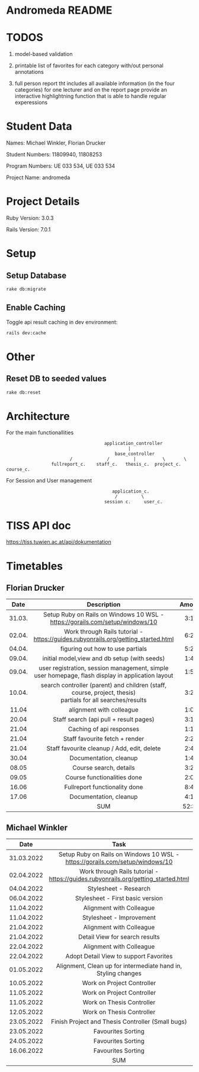# Andromeda README

<!--- This README would normally document whatever steps are necessary to get the
application up and running.

Things you may want to cover:

* Ruby version

* System dependencies

* Configuration

* Database creation

* Database initialization

* How to run the test suite

* Services (job queues, cache servers, search engines, etc.)

* Deployment instructions

* ... --->

# TODOS

1. model-based validation

2. printable list of favorites for each category with/out personal annotations

3. full person report tht includes all available information (in the four categories) for one lecturer and on the report page provide an interactive highlightning function that is able to handle regular experessions



# Student Data

Names: Michael Winkler, Florian Drucker

Student Numbers: 11809940, 11808253

Program Numbers: UE 033 534, UE 033 534

Project Name: andromeda

# Project Details

Ruby Version: 3.0.3

Rails Version: 7.0.1


# Setup

## Setup Database

```sh
rake db:migrate
```

## Enable Caching

Toggle api result caching in dev environment:
```sh
rails dev:cache
```

# Other

## Reset DB to seeded values
```sh
rake db:reset
```


# Architecture
For the main functionallities

                                         application_controller
                                                  |
                                             base_controller
                            /             /         |          \       \
                     fullreport_c.    staff_c.   thesis_c.  project_c.  course_c.

For Session and User management

                                            application_c.
                                             /         \
                                         session c.     user_c.
# TISS API doc

https://tiss.tuwien.ac.at/api/dokumentation



# Timetables

## Florian Drucker

|  Date  |                                                   Description                                                   | Amount |
|:------:|:---------------------------------------------------------------------------------------------------------------:|:------:|
| 31.03. |                  Setup Ruby on Rails on Windows 10 WSL - https://gorails.com/setup/windows/10                   |  3:12  |
| 02.04. |                Work through Rails tutorial - https://guides.rubyonrails.org/getting_started.html                |  6:28  |
| 04.04. |                                        figuring out how to use partials                                         |  5:21  |
| 09.04. |                                  initial model,view and db setup (with seeds)                                   |  1:45  |
| 09.04. |        user registration, session management, simple user homepage, flash display in application layout         |  1:50  |
| 10.04. | search controller (parent) and children (staff, course, project, thesis) <br/>partials for all searches/results |  3:24  |
| 11.04  |                                            alignment with colleague                                             |  1:00  |
| 20.04  |                                     Staff search (api pull + result pages)                                      |  3:10  |
| 21.04  |                                            Caching of api responses                                             |  1:10  |
| 21.04  |                                         Staff favourite fetch + render                                          |  2:27  |
| 21.04  |                                   Staff favourite cleanup / Add, edit, delete                                   |  2:42  |
| 30.04  |                                             Documentation, cleanup                                              |  1:41  |
| 08.05  |                                             Course search, details                                              |  3:21  |
| 09.05  |                                           Course functionalities done                                           |  2:05  |
| 16.06  |                                          Fullreport functionality done                                          |  8:44  |
| 17.06  |                                             Documentation, cleanup                                              |  4:19  |
|        |                                                       SUM                                                       | 52:39  |
## Michael Winkler

|    Date     |                                       Task                                        | Amount |
|:-----------:|:---------------------------------------------------------------------------------:|:------:|
| 31.03.2022  |   Setup Ruby on Rails on Windows 10 WSL - https://gorails.com/setup/windows/10    |   1h   |
| 02.04.2022  | Work through Rails tutorial - https://guides.rubyonrails.org/getting_started.html |   2h   |
| 04.04.2022  |                               Stylesheet - Research                               |   1h   |
| 06.04.2022  |                         Stylesheet - First basic version                          |  1.5h  |
| 11.04.2022  |                             Alignment with Colleague                              |   1h   |
| 11.04.2022  |                             Stylesheet - Improvement                              |   2h   |
| 21.04.2022  |                             Alignment with Colleague                              |   1h   |
| 21.04.2022  |                          Detail View for search results                           |  2.5h  |
| 22.04.2022  |                             Alignment with Colleague                              |  0.5h  |
| 22.04.2022  |                      Adopt Detail View to support Favorites                       |  1.5h  |
| 01.05.2022  |           Alignment, Clean up for intermediate hand in, Styling changes           |   1h   |
| 10.05.2022  |                            Work on Project Controller                             |  1.5h  |
| 11.05.2022  |                            Work on Project Controller                             |   3h   |
| 11.05.2022  |                             Work on Thesis Controller                             |  1.5h  |
| 12.05.2022  |                             Work on Thesis Controller                             |   3h   |
| 23.05.2022  |                 Finish Project and Thesis Controller (Small bugs)                 |  1.5h  |
| 23.05.2022  |                                Favourites Sorting                                 |   2h   |
| 24.05.2022  |                                Favourites Sorting                                 |   1h   |
| 16.06.2022  |                                Favourites Sorting                                 |  1.5h  |
|             |                                        SUM                                        |  30h   |
